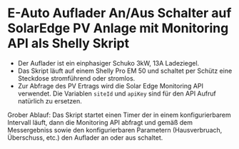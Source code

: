 # E-Auto Auflader An/Aus Schalter auf SolarEdge PV Anlage mit Monitoring API als Shelly Skript
 + Der Auflader ist ein einphasiger Schuko 3kW, 13A Ladeziegel.
 + Das Skript läuft auf einem Shelly Pro EM 50 und schaltet per Schütz eine Steckdose stromführend oder stromlos.
 + Zur Abfrage des PV Ertrags wird die Solar Edge Monitoring API verwendet. Die Variablen `siteId` und `apiKey` sind für den API Aufruf natürlich zu ersetzen.

Grober Ablauf: Das Skript startet einen Timer der in einem konfigurierbarem Intervall läuft, dann die Monitoring API abfragt und gemäß dem Messergebniss sowie den konfigurierbaren Parametern (Hausverbruach, Überschuss, etc.) den Auflader an oder aus schaltet.
